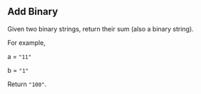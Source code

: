 ## Add Binary

Given two binary strings, return their sum (also a binary string).

For example,

a = `"11"`

b = `"1"`

Return `"100"`.
